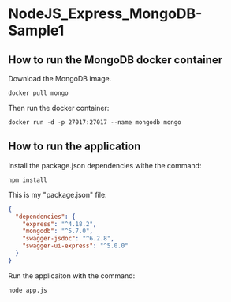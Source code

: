 # NodeJS_Express_MongoDB-Sample1

## How to run the MongoDB docker container
Download the MongoDB image.
```
docker pull mongo
```

Then run the docker container:

```
docker run -d -p 27017:27017 --name mongodb mongo
```

## How to run the application

Install the package.json dependencies withe the command:

```
npm install
```

This is my "package.json" file:

```json
{
  "dependencies": {
    "express": "^4.18.2",
    "mongodb": "^5.7.0",
    "swagger-jsdoc": "^6.2.8",
    "swagger-ui-express": "^5.0.0"
  }
}
```

Run the applicaiton with the command:

```
node app.js
```

